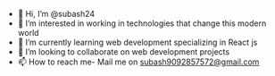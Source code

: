 - 👋 Hi, I’m @subash24
- 👀 I’m interested in working in technologies that change this modern world
- 🌱 I’m currently learning web development specializing in React js 
- 💞️ I’m looking to collaborate on  web development projects
- 📫 How to reach me- Mail me on subash9092857572@gmail.com

<!---
subash24/subash24 is a ✨ special ✨ repository because its `README.md` (this file) appears on your GitHub profile.
You can click the Preview link to take a look at your changes.
--->
